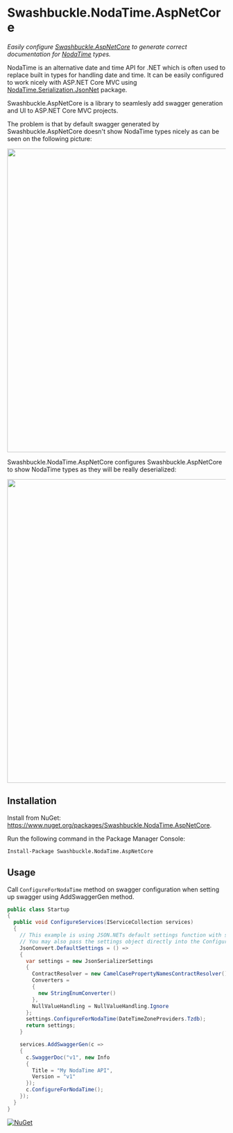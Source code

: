 # Swashbuckle.NodaTime.AspNetCore

*Easily configure [Swashbuckle.AspNetCore](https://github.com/domaindrivendev/Swashbuckle.AspNetCore) to generate correct documentation for [NodaTime](https://github.com/nodatime/nodatime) types.*

NodaTime is an alternative date and time API for .NET which is often used to replace built in types for handling date and time. It can be easily configured to work nicely with ASP.NET Core MVC using [NodaTime.Serialization.JsonNet](https://www.nuget.org/packages/NodaTime.Serialization.JsonNet) package.

Swashbuckle.AspNetCore is a library to seamlesly add swagger generation and UI to ASP.NET Core MVC projects.

The problem is that by default swagger generated by Swashbuckle.AspNetCore doesn't show NodaTime types nicely as can be seen on the following picture:

<img src="https://raw.githubusercontent.com/buvinghausen/Swashbuckle.NodaTime.AspNetCore/master/images/not-enabled.png" width="700">

Swashbuckle.NodaTime.AspNetCore configures Swashbuckle.AspNetCore to show NodaTime types as they will be really deserialized:

<img src="https://raw.githubusercontent.com/buvinghausen/Swashbuckle.NodaTime.AspNetCore/master/images/enabled.png" width="700">

## Installation

Install from NuGet: https://www.nuget.org/packages/Swashbuckle.NodaTime.AspNetCore.

Run the following command in the Package Manager Console:

```
Install-Package Swashbuckle.NodaTime.AspNetCore
```

## Usage

Call `ConfigureForNodaTime` method on swagger configuration when setting up swagger using AddSwaggerGen method.

```csharp
public class Startup
{
  public void ConfigureServices(IServiceCollection services)
  {
    // This example is using JSON.NETs default settings function with some sample overrides
    // You may also pass the settings object directly into the ConfigureForNodaTime function
    JsonConvert.DefaultSettings = () =>
    {
      var settings = new JsonSerializerSettings
      {
        ContractResolver = new CamelCasePropertyNamesContractResolver(),
        Converters =
        {
          new StringEnumConverter()
        },
        NullValueHandling = NullValueHandling.Ignore
      };
      settings.ConfigureForNodaTime(DateTimeZoneProviders.Tzdb);
      return settings;
    }

    services.AddSwaggerGen(c =>
    {
      c.SwaggerDoc("v1", new Info
      {
        Title = "My NodaTime API",
        Version = "v1"
      });
      c.ConfigureForNodaTime();
    });
  }
}
```

[![NuGet](https://img.shields.io/nuget/v/Swashbuckle.NodaTime.AspNetCore.svg)](https://www.nuget.org/packages/Swashbuckle.NodaTime.AspNetCore/)
